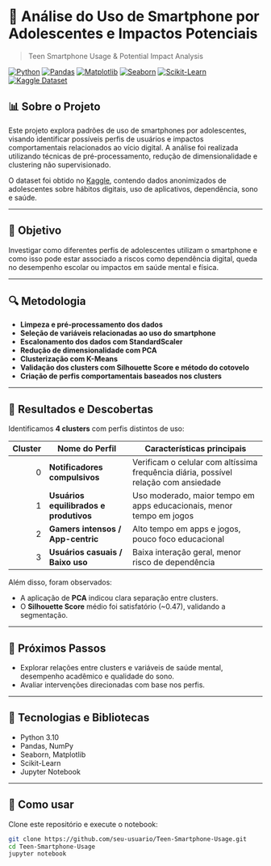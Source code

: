 # 📱 Análise do Uso de Smartphone por Adolescentes e Impactos Potenciais
> Teen Smartphone Usage & Potential Impact Analysis

[![Python](https://img.shields.io/badge/Python-3.10-blue?logo=python)](https://www.python.org/)
[![Pandas](https://img.shields.io/badge/Pandas-Data%20Analysis-blue?logo=pandas)](https://pandas.pydata.org/)
[![Matplotlib](https://img.shields.io/badge/Matplotlib-Visualization-orange?logo=matplotlib)](https://matplotlib.org/)
[![Seaborn](https://img.shields.io/badge/Seaborn-Stats%20Plots-lightblue?logo=python)](https://seaborn.pydata.org/)
[![Scikit-Learn](https://img.shields.io/badge/Scikit--Learn-Clustering-brightgreen?logo=scikit-learn)](https://scikit-learn.org/)
[![Kaggle Dataset](https://img.shields.io/badge/Dataset-Kaggle-blue?logo=kaggle)](https://www.kaggle.com/datasets/sumedh1507/teen-phone-addiction)

## 📊 Sobre o Projeto

Este projeto explora padrões de uso de smartphones por adolescentes, visando identificar possíveis perfis de usuários e impactos comportamentais relacionados ao vício digital. A análise foi realizada utilizando técnicas de pré-processamento, redução de dimensionalidade e clustering não supervisionado.

O dataset foi obtido no [Kaggle](https://www.kaggle.com/datasets/sumedh1507/teen-phone-addiction), contendo dados anonimizados de adolescentes sobre hábitos digitais, uso de aplicativos, dependência, sono e saúde.

---

## 🧠 Objetivo

Investigar como diferentes perfis de adolescentes utilizam o smartphone e como isso pode estar associado a riscos como dependência digital, queda no desempenho escolar ou impactos em saúde mental e física.

---

## 🔍 Metodologia

- **Limpeza e pré-processamento dos dados**
- **Seleção de variáveis relacionadas ao uso do smartphone**
- **Escalonamento dos dados com StandardScaler**
- **Redução de dimensionalidade com PCA**
- **Clusterização com K-Means**
- **Validação dos clusters com Silhouette Score e método do cotovelo**
- **Criação de perfis comportamentais baseados nos clusters**

---

## 📌 Resultados e Descobertas

Identificamos **4 clusters** com perfis distintos de uso:

| Cluster | Nome do Perfil                       | Características principais |
|--------:|--------------------------------------|----------------------------|
| 0       | **Notificadores compulsivos**        | Verificam o celular com altíssima frequência diária, possível relação com ansiedade |
| 1       | **Usuários equilibrados e produtivos**| Uso moderado, maior tempo em apps educacionais, menor tempo em jogos |
| 2       | **Gamers intensos / App-centric**     | Alto tempo em apps e jogos, pouco foco educacional |
| 3       | **Usuários casuais / Baixo uso**      | Baixa interação geral, menor risco de dependência |

Além disso, foram observados:

- A aplicação de **PCA** indicou clara separação entre clusters.
- O **Silhouette Score** médio foi satisfatório (~0.47), validando a segmentação.

---

## 🔎 Próximos Passos

- Explorar relações entre clusters e variáveis de saúde mental, desempenho acadêmico e qualidade do sono.
- Avaliar intervenções direcionadas com base nos perfis.

---

## 🚀 Tecnologias e Bibliotecas

- Python 3.10
- Pandas, NumPy
- Seaborn, Matplotlib
- Scikit-Learn
- Jupyter Notebook

---

## 📂 Como usar

Clone este repositório e execute o notebook:

```bash
git clone https://github.com/seu-usuario/Teen-Smartphone-Usage.git
cd Teen-Smartphone-Usage
jupyter notebook
